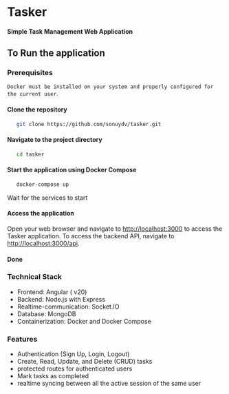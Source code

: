 # Tasker 
#### Simple Task Management Web Application

##  To Run the application

###  Prerequisites
`Docker must be installed on your system and properly configured for the current user`.


####  Clone the repository
```sh
   git clone https://github.com/sonuydv/tasker.git
```

####  Navigate to the project directory
```sh
   cd tasker
```
####  Start the application using Docker Compose
```sh
   docker-compose up
```
Wait for the services to start

####  Access the application
Open your web browser and navigate to [http://localhost:3000](http://localhost:3000) to access the Tasker application.
To access the backend API, navigate to [http://localhost:3000/api](http://localhost:3000/api).

####  Done


### Technical Stack
- Frontend: Angular ( v20)
- Backend: Node.js with Express
- Realtime-communication: Socket.IO
- Database: MongoDB
- Containerization: Docker and Docker Compose

### Features
- Authentication (Sign Up, Login, Logout)
- Create, Read, Update, and Delete (CRUD) tasks
- protected routes for authenticated users
- Mark tasks as completed
- realtime syncing between all the active session of the same user
